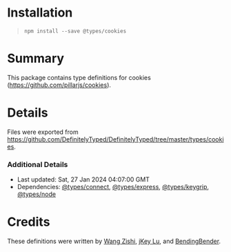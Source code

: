 # Installation
> `npm install --save @types/cookies`

# Summary
This package contains type definitions for cookies (https://github.com/pillarjs/cookies).

# Details
Files were exported from https://github.com/DefinitelyTyped/DefinitelyTyped/tree/master/types/cookies.

### Additional Details
 * Last updated: Sat, 27 Jan 2024 04:07:00 GMT
 * Dependencies: [@types/connect](https://npmjs.com/package/@types/connect), [@types/express](https://npmjs.com/package/@types/express), [@types/keygrip](https://npmjs.com/package/@types/keygrip), [@types/node](https://npmjs.com/package/@types/node)

# Credits
These definitions were written by [Wang Zishi](https://github.com/WangZishi), [jKey Lu](https://github.com/jkeylu), and [BendingBender](https://github.com/BendingBender).
